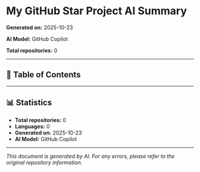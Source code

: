 # My GitHub Star Project AI Summary

**Generated on:** 2025-10-23

**AI Model:** GitHub Copilot

**Total repositories:** 0

---

## 📖 Table of Contents


---


## 📊 Statistics

- **Total repositories:** 0
- **Languages:** 0
- **Generated on:** 2025-10-23
- **AI Model:** GitHub Copilot

---

*This document is generated by AI. For any errors, please refer to the original repository information.*
